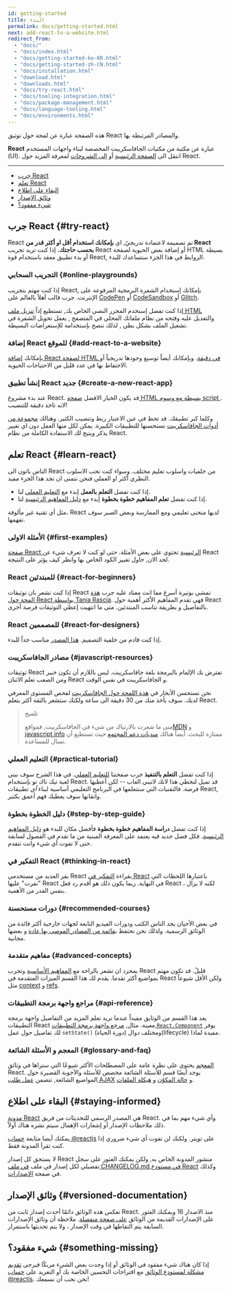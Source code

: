 ```yaml
---
id: getting-started
title: البدء
permalink: docs/getting-started.html
next: add-react-to-a-website.html
redirect_from:
  - "docs/"
  - "docs/index.html"
  - "docs/getting-started-ko-KR.html"
  - "docs/getting-started-zh-CN.html"
  - "docs/installation.html"
  - "download.html"
  - "downloads.html"
  - "docs/try-react.html"
  - "docs/tooling-integration.html"
  - "docs/package-management.html"
  - "docs/language-tooling.html"
  - "docs/environments.html"
---
```


هذه الصفحة عبارة عن لمحة حول توثيق React والمصادر المرتبطة بها.

**React** عبارة عن مكتبة من مكتبات الجافاسكريبت المخصصة لبناء واجهات المستخدم (UI). انتقل الى [الصفحة الرئيسية](/) أو [إلى الشروحات](/tutorial/tutorial.html) لمعرفة المزيد حول React.

---

- [جرب React](#try-react)
- [تعلم React](#learn-react)
- [البقاء على اطلاع](#staying-informed)
- [وثائق الإصدار](#versioned-documentation)
- [شيء مفقود؟](#something-missing)

## جرب React {#try-react}

React تم تصميمة لاعتمادة تدريجيً, اي **بإمكانك استخدام أقل او أكثر قدر من React بحسب حاجتك.** إذا كنت  تريد تجريب React أو إضافة بعض الحيوية لصفحة HTML بسيطة أو بدء تطبيق معقد باستخدام قوة React, الروابط في هذا الجزء ستساعدك للبدء.

### التجريب السحابي {#online-playgrounds}

إذا كنت مهتم بتجريب React, بإمكانك إستخدام الشفرة البرمجية المرفوعة على الإنترنت. جرب قالب أهلاً بالعالم على [CodePen](codepen://hello-world) أو [CodeSandbox](https://codesandbox.io/s/new) أو [Glitch](https://glitch.com/edit/#!/remix/starter-react-template).

إذا كنت تفضل إستخدم المحرر النصي الخاص بك, تستطيع إذاً [تنزيل ملف HTML](https://raw.githubusercontent.com/reactjs/reactjs.org/master/static/html/single-file-example.html) والتعديل عليه وفتحه من نظام ملفاتك المحلي في المتصفح , يعمل تحويل الشفرة في تشغيل الملف بشكل بطي , لذلك ننصح بإستخدامة للإستعراضات البسيطة.

### إضافة React للموقع {#add-react-to-a-website}

بإمكانك [إضافة React لصفحة HTML في دقيقة](/docs/add-react-to-a-website.html). وبإمكانك أيضاً توسيع وجودها تدريجياً أو الاحتفاظ بها في عدد قليل من الاحتياجات الحيوية.

### إنشأ تطبيق React جديد {#create-a-new-react-app}

عند بدء مشروع React. قد يكون الخيار الافضل [صفحة HTML بسيطة مع وسوم script ](/docs/add-react-to-a-website.html). لانه تاخذ دقيقة للتنصيب!

وكلما كبر تطبيقك. قد تحط في عين الاعتبار ربط وتنصيب الكثير. وهنالك [مجموعة من أدوات الجافاسكريبت](/docs/create-a-new-react-app.html) نستحسنها للتطبيقات الكبيرة. يمكن لكل منها العمل دون اي تغيير يذكر ويتيح لك الاستفادة الكاملة من نظام React.

## تعلم React {#learn-react}

الناس ياتون الى React من خلفيات واسلوب تعليم مختلف. وسواء كنت تحب الاسلوب النظري أكثر او العملي فنحن نتمنى ان تجد هذا الجزء مفيد.

* إذا كنت تفضل **التعلم بالعمل** إبدء مع [التعليم العملي](/tutorial/tutorial.html) لنا.
* إذا كنت تفضل **تعلم المفاهيم خطوة بخطوة** إبدء مع [دليل المفاهيم الرئيسية](/docs/hello-world.html) لنا.

مثل أي تقنية غير مألوفة، React لديها منحنى تعليمي ومع الممارسة وبعض الصبر *سوف* تفهمها.

### الأمثلة الاولى {#first-examples}

[صفحة React الرئيسية](/) تحتوي على بعض الأمثلة. حتى لو كنت لا تعرف شيء عن React لحد الان, حاول تغيير الكود الخاص بها وانظر كيف يؤثر على النتيجة.

### React للمبتدئين {#react-for-beginners}

إذا كنت تشعر بان توثيقات React تمشي بوتيرة أسرع مما انت معتاد عليه جرب [هذة المحة حول React بواسطة Tania Rascia](https://www.taniarascia.com/getting-started-with-react/). فهي تقدم المفاهيم الأكثر أهمية حول React بالتفاصيل و بطريقة تناسب المبتدئين. متى ما انتهيت إعطي التوثيقات فرصة أخرى.

### React للمصممين {#react-for-designers}

إذا كنت قادم من خلفية التصميم. [هذا المصدر](https://reactfordesigners.com/) مناسب جداً للبدء.

### مصادر الجافاسكريبت {#javascript-resources}

توثيقات React تفترض بك الإلمام بالبرمجة بلغة جافاسكريبت. ليس باللازم أن تكون خبير ومن الصعب تعلم الاثنان React و الجافاسكريبت في نفس الوقت.

نحن نستحسن الأبحار في [هذة اللمحة حول الجافاسكريبت](https://developer.mozilla.org/en-US/docs/Web/JavaScript/A_re-introduction_to_JavaScript) لفحص المستوى المعرفي لديك. سوف يأخذ منك من 30 دقيقة الى ساعة ولكنك ستشعر بالثقة أكثر بتعلم React.

>تلميح
>
>متى ما شعرت بالارتباك من شيء في الجافاسكريبت, فمواقع[MDN](https://developer.mozilla.org/en-US/docs/Web/JavaScript) و [javascript.info](https://javascript.info/) ممتازة للبحث. أيضاً هنالك [منديات دعم المجتمع](/community/support.html) حيث تستطيع أن تسال للمساعدة.

### التعليم العملي {#practical-tutorial}

إذا كنت تفضل **التعلم بالتنفيذ** جرب صفحتنا [للتعليم العملي](/tutorial/tutorial.html). في هذا الشرح سوف نبني لعبة تيك تاك تو بإستخدام React. قد تميل لتخطي هذا لانك لاتبني العاب -- لكن أعطيها فرصة. فالتقنيات التي ستتعلمها في البرنامج التعليمي أساسية لبناء *أي* تطبيقات React, واتقانها سوف يعطيك فهم أعمق بكثير.

### دليل الخطوة بخطوة {#step-by-step-guide}

إذا كنت تفضل **دراسة المفاهيم خطوة بخطوة** فأفضل مكان للبدء هو [دليل المفاهيم الرئيسية](/docs/hello-world.html). فكل فصل جديد فيه يعتمد على المعرفة المبنية من ما تقدم في الفصول لسابقة حتى لا تفوت أي شيء وانت تتقدم.

### التفكير في React {#thinking-in-react}

يقر العديد من مستخدمي React بقراءة [التفكير في React](/docs/thinking-in-react.html) باعتبارها اللحظات التي "نقرت" عليها React في النهاية. ربما يكون ذلك هو أقدم رد فعل React ، لكنه لا يزال بنفس القدر من الأهمية.

### دورات مستحسنة {#recommended-courses}

في بعض الأحيان يجد الناس الكتب ودورات الفيديو التابعة لجهات خارجية أكثر فائدة من الوثائق الرسمية. ولذلك نحن نحتفظ [بقائمة من المصادر الموصى بها عادة](/community/courses.html) و بعضها مجانية.

### مفاهيم متقدمة {#advanced-concepts}

بمجرد ان تشعر بالراحة مع [المفاهيم الأساسية](#main-concepts) وتجرب React قليلً. قد تكون مهتم بمواضيع أكثر تقدما. يقدم لك هذا القسم الميزات المتقدمة في React ولكن الأقل شيوعاً مثل [context](/docs/context.html) و [refs](/docs/refs-and-the-dom.html).

### مراجع واجهة برمجة التطبيقات {#api-reference}



يعد هذا القسم من الوثايق مفيداً عندما تريد تعلم المزيد من التفاصيل واجهة برمجة التطبيقات
React معينة. مثال, [مرجع واجهة برمجة التطبيقات `React.Component`](/docs/react-component.html) يوفر لك تفاصيل حول عمل `setState()` ومختلف دوال (دورة الحياة)(lifecycle) مفيدة لماذا.

### المعجم و الأسئلة الشائعة {#glossary-and-faq}

[المعجم](/docs/glossary.html) يحتوي على نظرة عامة على المصطلحات الأكثر شيوعًا التي ستراها في وثائق React. يوجد أيضًا قسم للأسئلة الشائعة مخصص للأسئلة والأجوبة القصيرة حول المواضيع الشائعة, تتضمن [عمل  طلب AJAX](/docs/faq-ajax.html) و [حالة المكوّن](/docs/faq-state.html) و [هيكلة الملفات](/docs/faq-structure.html).

## البقاء على اطلاع {#staying-informed}



[مدونة React](/blog/) هي المصدر الرسمي للتحديثات من فريق React. وأي شيء مهم بما في ذلك ملاحظات الإصدار أو إشعارات الإهمال سيتم نشره هناك أولاً.

يمكنك أيضا متابعة [حساب @reactjs](https://twitter.com/reactjs) على تويتر. ولكنك لن تفوت أي شيء ضروري إذا كنت تقرأ المدونة فقط.

لا يستحق كل إصدار React منشور المدونة الخاص به,  ولكن يمكنك العثور على سجل تفصيلي لكل إصدار في ملف [في ملف CHANGELOG.md في مستودع React](https://github.com/facebook/react/blob/master/CHANGELOG.md) وكذلك في صفحة  [الإصدارات](https://github.com/facebook/react).

## وثائق الإصدار {#versioned-documentation}

تعكس هذه الوثائق دائمًا أحدث إصدار ثابت من React. منذ الاصدار 16 ويمكنك العثور على الإصدارات القديمة من الوثائق [على صفحة منفصلة](/versions). ملاحظة أن وثائق الإصدارات السابقة يتم التقاطها في وقت الإصدار ، ولا يتم تحديثها باستمرار.

## شيء مفقود؟ {#something-missing}

إذا كان هناك شيء مفقود في الوثائق أو إذا وجدت بعض الشيء مربكًا فيرجى [تقديم مشكلة لمستودع الوثائق](https://github.com/reactjs/reactjs.org/issues/new) مع اقتراحات التحسين الخاصة بك أو التغريد على [حساب @reactjs](https://twitter.com/reactjs). نحن نحب أن نسمعك!
